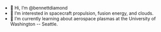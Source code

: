 - 👋 Hi, I’m @bennettdiamond
- 👀 I’m interested in spacecraft propulsion, fusion energy, and clouds.
- 🌱 I’m currently learning about aerospace plasmas at the University of Washington -- Seattle.
<!---
- 💞️ I’m looking to collaborate on ...
- 📫 How to reach me ...

bennettdiamond/bennettdiamond is a ✨ special ✨ repository because its `README.md` (this file) appears on your GitHub profile.
You can click the Preview link to take a look at your changes.
--->
